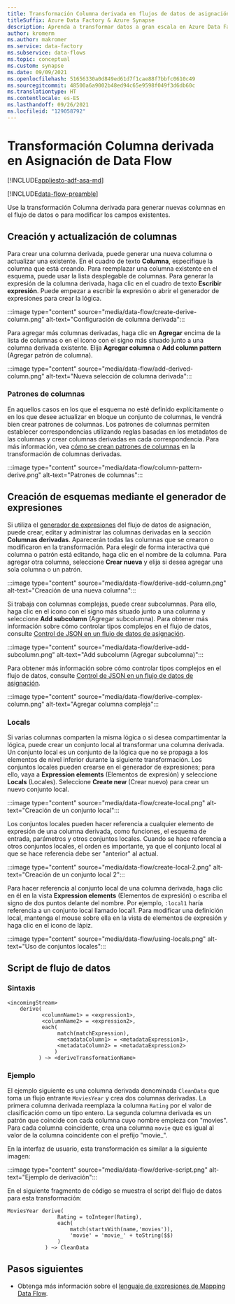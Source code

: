 ```yaml
---
title: Transformación Columna derivada en flujos de datos de asignación
titleSuffix: Azure Data Factory & Azure Synapse
description: Aprenda a transformar datos a gran escala en Azure Data Factory y Azure Synapse Analytics con la transformación Columna derivada del flujo de datos de asignación.
author: kromerm
ms.author: makromer
ms.service: data-factory
ms.subservice: data-flows
ms.topic: conceptual
ms.custom: synapse
ms.date: 09/09/2021
ms.openlocfilehash: 51656330a0d849ed61d7f1cae88f7bbfc0610c49
ms.sourcegitcommit: 48500a6a9002b48ed94c65e9598f049f3d6db60c
ms.translationtype: HT
ms.contentlocale: es-ES
ms.lasthandoff: 09/26/2021
ms.locfileid: "129058792"
---
```

# <a name="derived-column-transformation-in-mapping-data-flow"></a>Transformación Columna derivada en Asignación de Data Flow

[!INCLUDE[appliesto-adf-asa-md](includes/appliesto-adf-asa-md.md)]

[!INCLUDE[data-flow-preamble](includes/data-flow-preamble.md)]

Use la transformación Columna derivada para generar nuevas columnas en el flujo de datos o para modificar los campos existentes.

## <a name="create-and-update-columns"></a>Creación y actualización de columnas

Para crear una columna derivada, puede generar una nueva columna o actualizar una existente. En el cuadro de texto **Columna**, especifique la columna que está creando. Para reemplazar una columna existente en el esquema, puede usar la lista desplegable de columnas. Para generar la expresión de la columna derivada, haga clic en el cuadro de texto **Escribir expresión**. Puede empezar a escribir la expresión o abrir el generador de expresiones para crear la lógica.

:::image type="content" source="media/data-flow/create-derive-column.png" alt-text="Configuración de columna derivada":::

Para agregar más columnas derivadas, haga clic en **Agregar** encima de la lista de columnas o en el icono con el signo más situado junto a una columna derivada existente. Elija **Agregar columna** o **Add column pattern** (Agregar patrón de columna).

:::image type="content" source="media/data-flow/add-derived-column.png" alt-text="Nueva selección de columna derivada":::

### <a name="column-patterns"></a>Patrones de columnas

En aquellos casos en los que el esquema no esté definido explícitamente o en los que desee actualizar en bloque un conjunto de columnas, le vendrá bien crear patrones de columnas. Los patrones de columnas permiten establecer correspondencias utilizando reglas basadas en los metadatos de las columnas y crear columnas derivadas en cada correspondencia. Para más información, vea [cómo se crean patrones de columnas](concepts-data-flow-column-pattern.md#column-patterns-in-derived-column-and-aggregate) en la transformación de columnas derivadas.

:::image type="content" source="media/data-flow/column-pattern-derive.png" alt-text="Patrones de columnas":::

## <a name="building-schemas-using-the-expression-builder"></a>Creación de esquemas mediante el generador de expresiones

Si utiliza el [generador de expresiones](concepts-data-flow-expression-builder.md) del flujo de datos de asignación, puede crear, editar y administrar las columnas derivadas en la sección **Columnas derivadas**. Aparecerán todas las columnas que se crearon o modificaron en la transformación. Para elegir de forma interactiva qué columna o patrón está editando, haga clic en el nombre de la columna. Para agregar otra columna, seleccione **Crear nueva** y elija si desea agregar una sola columna o un patrón.

:::image type="content" source="media/data-flow/derive-add-column.png" alt-text="Creación de una nueva columna":::

Si trabaja con columnas complejas, puede crear subcolumnas. Para ello, haga clic en el icono con el signo más situado junto a una columna y seleccione **Add subcolumn** (Agregar subcolumna). Para obtener más información sobre cómo controlar tipos complejos en el flujo de datos, consulte [Control de JSON en un flujo de datos de asignación](format-json.md#mapping-data-flow-properties).

:::image type="content" source="media/data-flow/derive-add-subcolumn.png" alt-text="Add subcolumn (Agregar subcolumna)":::

Para obtener más información sobre cómo controlar tipos complejos en el flujo de datos, consulte [Control de JSON en un flujo de datos de asignación](format-json.md#mapping-data-flow-properties).

:::image type="content" source="media/data-flow/derive-complex-column.png" alt-text="Agregar columna compleja":::

### <a name="locals"></a>Locals

Si varias columnas comparten la misma lógica o si desea compartimentar la lógica, puede crear un conjunto local al transformar una columna derivada. Un conjunto local es un conjunto de la lógica que no se propaga a los elementos de nivel inferior durante la siguiente transformación. Los conjuntos locales pueden crearse en el generador de expresiones; para ello, vaya a **Expression elements** (Elementos de expresión) y seleccione **Locals** (Locales). Seleccione **Create new** (Crear nuevo) para crear un nuevo conjunto local.

:::image type="content" source="media/data-flow/create-local.png" alt-text="Creación de un conjunto local":::

Los conjuntos locales pueden hacer referencia a cualquier elemento de expresión de una columna derivada, como funciones, el esquema de entrada, parámetros y otros conjuntos locales. Cuando se hace referencia a otros conjuntos locales, el orden es importante, ya que el conjunto local al que se hace referencia debe ser "anterior" al actual.

:::image type="content" source="media/data-flow/create-local-2.png" alt-text="Creación de un conjunto local 2":::

Para hacer referencia al conjunto local de una columna derivada, haga clic en él en la vista **Expression elements** (Elementos de expresión) o escriba el signo de dos puntos delante del nombre. Por ejemplo, `:local1` haría referencia a un conjunto local llamado local1. Para modificar una definición local, mantenga el mouse sobre ella en la vista de elementos de expresión y haga clic en el icono de lápiz.

:::image type="content" source="media/data-flow/using-locals.png" alt-text="Uso de conjuntos locales":::

## <a name="data-flow-script"></a>Script de flujo de datos

### <a name="syntax"></a>Sintaxis

```
<incomingStream>
    derive(
           <columnName1> = <expression1>,
           <columnName2> = <expression2>,
           each(
                match(matchExpression),
                <metadataColumn1> = <metadataExpression1>,
                <metadataColumn2> = <metadataExpression2>
               )
          ) ~> <deriveTransformationName>
```

### <a name="example"></a>Ejemplo

El ejemplo siguiente es una columna derivada denominada `CleanData` que toma un flujo entrante `MoviesYear` y crea dos columnas derivadas. La primera columna derivada reemplaza la columna `Rating` por el valor de clasificación como un tipo entero. La segunda columna derivada es un patrón que coincide con cada columna cuyo nombre empieza con "movies". Para cada columna coincidente, crea una columna `movie` que es igual al valor de la columna coincidente con el prefijo "movie_". 

En la interfaz de usuario, esta transformación es similar a la siguiente imagen:

:::image type="content" source="media/data-flow/derive-script.png" alt-text="Ejemplo de derivación":::

En el siguiente fragmento de código se muestra el script del flujo de datos para esta transformación:

```
MoviesYear derive(
                Rating = toInteger(Rating),
                each(
                    match(startsWith(name,'movies')),
                    'movie' = 'movie_' + toString($$)
                )
            ) ~> CleanData
```

## <a name="next-steps"></a>Pasos siguientes

- Obtenga más información sobre el [lenguaje de expresiones de Mapping Data Flow](data-flow-expression-functions.md).
